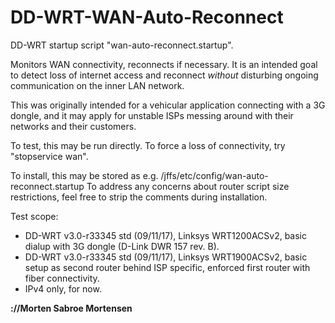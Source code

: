 # DD-WRT-WAN-Auto-Reconnect

DD-WRT startup script "wan-auto-reconnect.startup".

Monitors WAN connectivity, reconnects if necessary.
It is an intended goal to detect loss of internet access and reconnect
_without_ disturbing ongoing communication on the inner LAN network.

This was originally intended for a vehicular application connecting with a 3G
dongle, and it may apply for unstable ISPs messing around with their networks
and their customers.

To test, this may be run directly.
To force a loss of connectivity, try "stopservice wan".

To install, this may be stored as e.g.
/jffs/etc/config/wan-auto-reconnect.startup
To address any concerns about router script size restrictions, feel free to strip the comments during installation.

Test scope:
* DD-WRT v3.0-r33345 std (09/11/17), Linksys WRT1200ACSv2, basic dialup with 3G dongle (D-Link DWR 157 rev. B).
* DD-WRT v3.0-r33345 std (09/11/17), Linksys WRT1900ACSv2, basic setup as second router behind ISP specific, enforced first router with fiber connectivity.
* IPv4 only, for now.

**://Morten Sabroe Mortensen**
